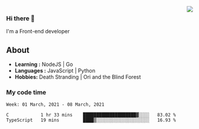 <img align='right' src="https://github-readme-stats.vercel.app/api?username=strugglebak&show_icons=true">

### Hi there 👋

I'm a Front-end developer

## About

-  **Learning :** NodeJS | Go
-  **Languages :** JavaScript | Python
-  **Hobbies:** Death Stranding | Ori and the Blind Forest

### My code time

<!--START_SECTION:waka-->
```text
Week: 01 March, 2021 - 08 March, 2021

C            1 hr 33 mins    ████████████████████▓░░░░   83.02 % 
TypeScript   19 mins         ████▒░░░░░░░░░░░░░░░░░░░░   16.93 % 
```
<!--END_SECTION:waka-->
